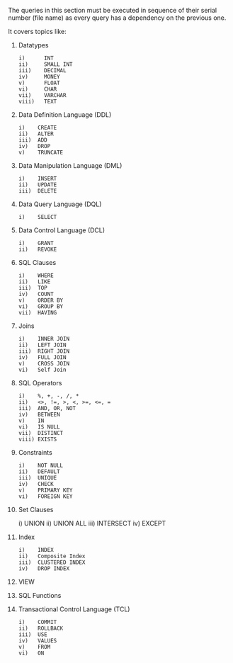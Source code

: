 The queries in this section must be executed in sequence of their serial number (file name) as every query has a dependency on the previous one.

It covers topics like:

1)  Datatypes

        i)      INT
        ii)     SMALL INT
        iii)    DECIMAL
        iv)     MONEY
        v)      FLOAT
        vi)     CHAR
        vii)    VARCHAR
        viii)   TEXT
    
2)  Data Definition Language (DDL)

        i)    CREATE
        ii)   ALTER
        iii)  ADD
        iv)   DROP
        v)    TRUNCATE

3)  Data Manipulation Language (DML)

        i)    INSERT
        ii)   UPDATE
        iii)  DELETE

4)  Data Query Language (DQL)

        i)    SELECT
    
5)  Data Control Language (DCL)

        i)    GRANT
        ii)   REVOKE
    
6)  SQL Clauses

        i)    WHERE
        ii)   LIKE
        iii)  TOP
        iv)   COUNT
        v)    ORDER BY
        vi)   GROUP BY
        vii)  HAVING

7)  Joins

        i)    INNER JOIN
        ii)   LEFT JOIN
        iii)  RIGHT JOIN
        iv)   FULL JOIN
        v)    CROSS JOIN
        vi)   Self Join

8)  SQL Operators

        i)    %, +, -, /, *
        ii)   <>, !=, >, <, >=, <=, =
        iii)  AND, OR, NOT
        iv)   BETWEEN
        v)    IN
        vi)   IS NULL
        vii)  DISTINCT
        viii) EXISTS

9)  Constraints

        i)    NOT NULL
        ii)   DEFAULT
        iii)  UNIQUE
        iv)   CHECK
        v)    PRIMARY KEY
        vi)   FOREIGN KEY

10)  Set Clauses

        i)    UNION
        ii)   UNION ALL
        iii)  INTERSECT
        iv)   EXCEPT

11) Index

        i)    INDEX
        ii)   Composite Index
        iii)  CLUSTERED INDEX
        iv)   DROP INDEX

12) VIEW

13) SQL Functions

14) Transactional Control Language (TCL)

        i)    COMMIT
        ii)   ROLLBACK
        iii)  USE
        iv)   VALUES
        v)    FROM
        vi)   ON
    
